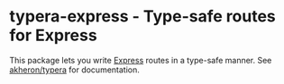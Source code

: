 # typera-express - Type-safe routes for Express

This package lets you write [Express] routes in a type-safe manner. See
[akheron/typera] for documentation.

[express]: https://expressjs.com
[akheron/typera]: https://github.com/akheron/typera
